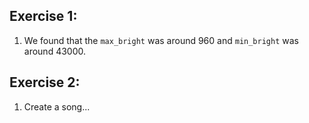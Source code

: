 ## Exercise 1:
1. We found that the `max_bright` was around 960 and `min_bright` was around 43000. 

## Exercise 2:
1. Create a song...
